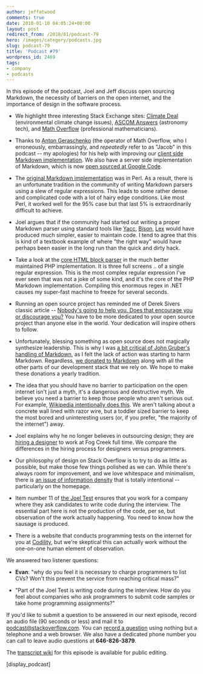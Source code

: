 ```yaml
---
author: jeffatwood
comments: true
date: 2010-01-10 04:05:24+00:00
layout: post
redirect_from: /2010/01/podcast-79
hero: /images/category/podcasts.jpg
slug: podcast-79
title: 'Podcast #79'
wordpress_id: 2469
tags:
- company
- podcasts
---
```


In this episode of the podcast, Joel and Jeff discuss open sourcing Markdown, the necessity of barriers on the open internet, and the importance of design in the software process.



	
  * We highlight three interesting Stack Exchange sites: [Climate Deal](http://community.climatedeal.org/) (environmental climate change issues), [ASCOM Answers](http://answers.ascom-standards.org) (astronomy tech), and [Math Overflow](http://mathoverflow.net/) (professional mathematicians).

	
  * Thanks to [Anton Geraschenko](http://mathoverflow.net/users/1/anton-geraschenko) (the operator of Math Overflow, who I erroneously, embarrassingly, and _repeatedly_ refer to as "Jacob" in this podcast -- my apologies) for his help with improving our [client side Markdown implementation](http://code.google.com/p/wmd-new/). We also have a server side implementation of Markdown, which is now [open sourced at Google Code](http://code.google.com/p/markdownsharp/).

	
  * The [original Markdown implementation](http://daringfireball.net/projects/markdown/) was in Perl. As a result, there is an unfortunate tradition in the community of writing Markdown parsers using a slew of regular expressions. This leads to some rather dense and complicated code with a lot of hairy edge conditions. Like most Perl, it worked well for the 95% case but that last 5% is extraordinarily difficult to achieve.

	
  * Joel argues that if the community had started out writing a proper Markdown parser using standard tools like [Yacc](http://en.wikipedia.org/wiki/Yacc), [Bison](http://en.wikipedia.org/wiki/GNU_bison), [Lex](http://en.wikipedia.org/wiki/Lex_programming_tool) would have produced much simpler, easier to maintain code. I tend to agree that this is kind of a textbook example of where "the right way" would have perhaps been easier in the long run than the quick and dirty hack.

	
  * Take a look at the [core HTML block parser](http://code.google.com/p/markdownsharp/source/browse/trunk/MarkdownSharpTests/source/php/markdown.php#365) in the much better maintained PHP implementation. It is three full screens .. of a single regular expression. This is the most complex regular expression I've ever seen that was not a joke of some kind, and it's the core of the PHP Markdown implementation. Compiling this enormous regex in .NET causes my super-fast machine to freeze for several seconds.

	
  * Running an open source project has reminded me of Derek Sivers classic article -- [Nobody's going to help you. Does that encourage you or discourage you?](http://sivers.org/up2you) You have to be more dedicated to your open source project than anyone else in the world. Your dedication will inspire others to follow.

	
  * Unfortunately, blessing something as open source does not magically synthesize leadership. This is why I was [a bit critical of John Gruber's handling of Markdown](http://www.codinghorror.com/blog/archives/001317.html), as I felt the lack of action was starting to harm Markdown. Regardless, [we donated to Markdown](http://blog.stackoverflow.com/2009/12/stack-overflow-gives-back/) along with all the other parts of our development stack that we rely on. We hope to make these donations a yearly tradition.

	
  * The idea that you should have no barrier to participation on the open internet isn't just a myth, it's a dangerous and destructive myth. We believe you need a barrier to keep those people who aren't serious out. For example, [Wikipedia intentionally does this](http://blog.citizendium.org/?p=233). We aren't talking about a concrete wall lined with razor wire, but a toddler sized barrier to keep the most bored and uninteresting users (or, if you prefer, "the majority of the internet") away.

	
  * Joel explains why he no longer believes in outsourcing design; they are [hiring a designer](http://fogcreek.com/Jobs/Design.html) to work at Fog Creek full time. We compare the differences in the hiring process for designers versus programmers.

	
  * Our philosophy of design on Stack Overflow is to try to do as little as possible, but make those few things polished as we can. While there's always room for improvement, and we love whitespace and minimalism, there is [an issue of information density](http://www.codinghorror.com/blog/archives/000644.html) that is totally intentional -- particularly on the homepage.

	
  * Item number 11 of [the Joel Test](http://en.wikipedia.org/wiki/The_Joel_Test) ensures that you work for a company where they ask candidates to write code during the interview. The essential part here is not the production of the code, per se, but observation of the work actually happening. You need to know how the sausage is produced.

	
  * There is a website that conducts programming tests on the internet for you at [Codility](http://codility.com/), but we're skeptical this can actually work without the one-on-one human element of observation.


We answered two listener questions:

	
  * **Evan**: "why do you feel it is necessary to charge programmers to list CVs? Won't this prevent the service from reaching critical mass?"

	
  * "Part of the Joel Test is writing code during the interview. How do you feel about companies who ask programmers to submit code samples or take home programming assignments?"


If you'd like to submit a question to be answered in our next episode, record an audio file (90 seconds or less) and mail it to [podcast@stackoverflow.com](mailto:podcast@stackoverflow.com). You can [record a question](http://blog.stackoverflow.com/index.php/2008/05/recording-podcast-questions-using-your-telephone/) using nothing but a telephone and a web browser. We also have a dedicated phone number you can call to leave audio questions at **646-826-3879**.

The [transcript wiki](https://stackoverflow.fogbugz.com/default.asp?W29119) for this episode is available for public editing.

[display_podcast]


